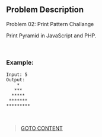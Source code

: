 ## Problem Description ##

Problem 02: Print Pattern Challange

Print Pyramid in JavaScript and PHP. 

<br>
<h3> Example: </h3>

```
Input: 5
Output:
    *
   ***
  *****
 *******
*********
```

<br>

> <a href="https://github.com/Sazzad-Saju/Problem-Solving-For-Interviews/blob/master/README.md">GOTO CONTENT</a>
